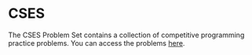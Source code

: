 # CSES
The CSES Problem Set contains a collection of competitive programming practice problems. You can access the problems [here](https://www.cses.fi/problemset/).
